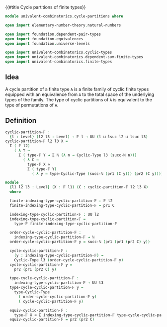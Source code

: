 {{#title  Cycle partitions of finite types}}

```agda
module univalent-combinatorics.cycle-partitions where

open import elementary-number-theory.natural-numbers

open import foundation.dependent-pair-types
open import foundation.equivalences
open import foundation.universe-levels

open import univalent-combinatorics.cyclic-types
open import univalent-combinatorics.dependent-sum-finite-types
open import univalent-combinatorics.finite-types
```

## Idea

A cycle partition of a finite type `A` is a finite family of cyclic finite types equipped with an equivalence from `A` to the total space of the underlying types of the family. The type of cyclic partitions of `A` is equivalent to the type of permutations of `A`.

## Definition

```agda
cyclic-partition-𝔽 :
  {l : Level} (l2 l3 : Level) → 𝔽 l → UU (l ⊔ lsuc l2 ⊔ lsuc l3)
cyclic-partition-𝔽 l2 l3 X =
  Σ ( 𝔽 l2)
    ( λ Y →
      Σ ( type-𝔽 Y → Σ ℕ (λ n → Cyclic-Type l3 (succ-ℕ n)))
        ( λ C →
          type-𝔽 X ≃
          Σ ( type-𝔽 Y)
            ( λ y → type-Cyclic-Type (succ-ℕ (pr1 (C y))) (pr2 (C y)))))

module _
  {l1 l2 l3 : Level} (X : 𝔽 l1) (C : cyclic-partition-𝔽 l2 l3 X)
  where

  finite-indexing-type-cyclic-partition-𝔽 : 𝔽 l2
  finite-indexing-type-cyclic-partition-𝔽 = pr1 C

  indexing-type-cyclic-partition-𝔽 : UU l2
  indexing-type-cyclic-partition-𝔽 =
    type-𝔽 finite-indexing-type-cyclic-partition-𝔽

  order-cycle-cyclic-partition-𝔽 :
    indexing-type-cyclic-partition-𝔽 → ℕ
  order-cycle-cyclic-partition-𝔽 y = succ-ℕ (pr1 (pr1 (pr2 C) y))

  cycle-cyclic-partition-𝔽 :
    (y : indexing-type-cyclic-partition-𝔽) →
    Cyclic-Type l3 (order-cycle-cyclic-partition-𝔽 y)
  cycle-cyclic-partition-𝔽 y =
    pr2 (pr1 (pr2 C) y)

  type-cycle-cyclic-partition-𝔽 :
    indexing-type-cyclic-partition-𝔽 → UU l3
  type-cycle-cyclic-partition-𝔽 y =
    type-Cyclic-Type
      ( order-cycle-cyclic-partition-𝔽 y)
      ( cycle-cyclic-partition-𝔽 y)

  equiv-cyclic-partition-𝔽 :
    type-𝔽 X ≃ Σ indexing-type-cyclic-partition-𝔽 type-cycle-cyclic-partition-𝔽
  equiv-cyclic-partition-𝔽 = pr2 (pr2 C)
```
